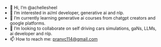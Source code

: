 - 👋 Hi, I’m @achellesheel
- 👀 I’m interested in ai/ml developer, generative ai and nlp.
- 🌱 I’m currently learning generative ai courses from chatgpt creators and google platforms.
- 💞️ I’m looking to collaborate on self driving cars simulations, gaNs, LLMs, ai developer and nlp.
- 📫 How to reach me: pranvc114@gmail.com

<!---
achellesheel/achellesheel is a ✨ special ✨ repository because its `README.md` (this file) appears on your GitHub profile.
You can click the Preview link to take a look at your changes.
--->
